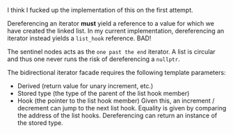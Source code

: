 I think I fucked up the implementation of this on the first attempt.

Dereferencing an iterator **must** yield a reference to a value for which we
have created the linked list. In my current implementation, dereferencing an
iterator instead yields a `list_hook` reference. BAD!

The sentinel nodes acts as the `one past the end` iterator. A list is circular
and thus one never runs the risk of dereferencing a `nullptr`.

The bidirectional iterator facade requires the following template parameters:
* Derived (return value for unary increment, etc.)
* Stored type (the type of the parent of the list hook member)
* Hook (the pointer to the list hook member)
Given this, an increment / decrement can jump to the next list hook.
Equality is given by comparing the address of the list hooks.
Dereferencing can return an instance of the stored type.
